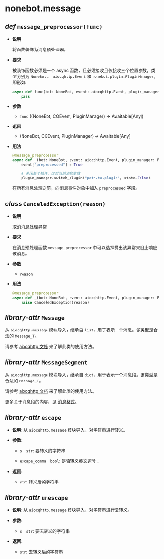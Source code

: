 # nonebot.message

## _def_ `message_preprocessor(func)`

- **说明**

  将函数装饰为消息预处理器。

- **要求** <Badge text="1.6.0+"/>

  被装饰函数必须是一个 async 函数，且必须接收且仅接收三个位置参数，类型分别为 `NoneBot` 、 `aiocqhttp.Event` 和 `nonebot.plugin.PluginManager`，即形如:

  ```python
  async def func(bot: NoneBot, event: aiocqhttp.Event, plugin_manager: PluginManager):
      pass
  ```

- **参数**

  - `func` ((NoneBot, CQEvent, PluginManager) -> Awaitable[Any])

- **返回**

  - (NoneBot, CQEvent, PluginManager) -> Awaitable[Any]

- **用法**

  ```python
  @message_preprocessor
  async def _(bot: NoneBot, event: aiocqhttp.Event, plugin_manager: PluginManager):
      event["preprocessed"] = True

      # 关闭某个插件，仅对当前消息生效
      plugin_manager.switch_plugin("path.to.plugin", state=False)
  ```

  在所有消息处理之前，向消息事件对象中加入 `preprocessed` 字段。

## _class_ `CanceledException(reason)` <Badge text="1.6.0+"/>

- **说明**

  取消消息处理异常

- **要求**

  在消息预处理函数 `message_preprocessor` 中可以选择抛出该异常来阻止响应该消息。

- **参数**

  - `reason`

- **用法**

  ```python
  @message_preprocessor
  async def _(bot: NoneBot, event: aiocqhttp.Event, plugin_manager: PluginManager):
      raise CanceledException(reason)
  ```

## _library-attr_ `Message`

从 `aiocqhttp.message` 模块导入，继承自 `list`，用于表示一个消息。该类型是合法的 `Message_T`。

请参考 [aiocqhttp 文档](https://aiocqhttp.nonebot.dev/module/aiocqhttp/message.html#aiocqhttp.message.Message) 来了解此类的使用方法。

## _library-attr_ `MessageSegment`

从 `aiocqhttp.message` 模块导入，继承自 `dict`，用于表示一个消息段。该类型是合法的 `Message_T`。

请参考 [aiocqhttp 文档](https://aiocqhttp.nonebot.dev/module/aiocqhttp/message.html#aiocqhttp.message.MessageSegment) 来了解此类的使用方法。

更多关于消息段的内容，见 [消息格式](https://github.com/botuniverse/onebot/tree/master/v11/specs/message)。

## _library-attr_ `escape`

- **说明:** 从 `aiocqhttp.message` 模块导入，对字符串进行转义。

- **参数:**

    - `s: str`: 要转义的字符串

    - `escape_comma: bool`: 是否转义英文逗号 `,`

- **返回:**

    - `str`: 转义后的字符串

## _library-attr_ `unescape`

- **说明:** 从 `aiocqhttp.message` 模块导入，对字符串进行去转义。

- **参数:**

    - `s: str`: 要去转义的字符串

- **返回:**

    - `str`: 去转义后的字符串